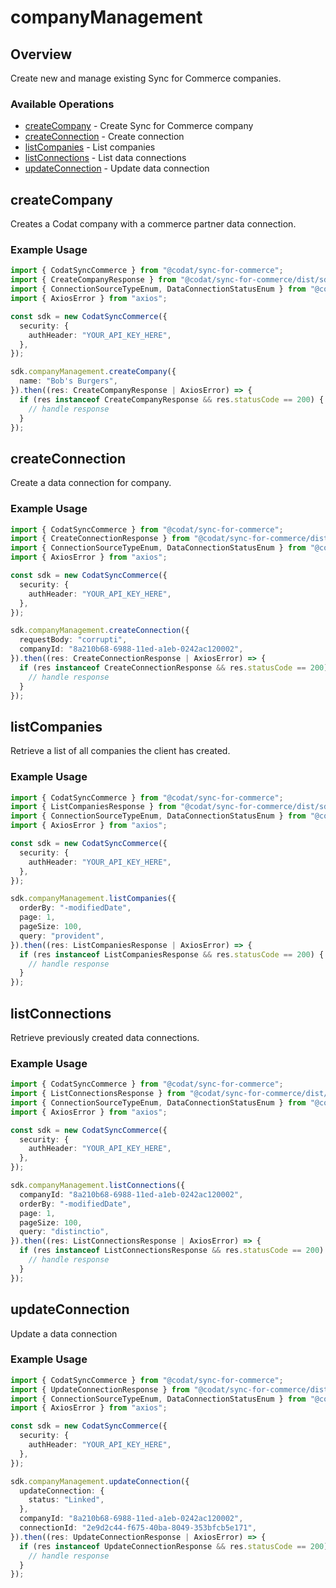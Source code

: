 # companyManagement

## Overview

Create new and manage existing Sync for Commerce companies.

### Available Operations

* [createCompany](#createcompany) - Create Sync for Commerce company
* [createConnection](#createconnection) - Create connection
* [listCompanies](#listcompanies) - List companies
* [listConnections](#listconnections) - List data connections
* [updateConnection](#updateconnection) - Update data connection

## createCompany

Creates a Codat company with a commerce partner data connection.

### Example Usage

```typescript
import { CodatSyncCommerce } from "@codat/sync-for-commerce";
import { CreateCompanyResponse } from "@codat/sync-for-commerce/dist/sdk/models/operations";
import { ConnectionSourceTypeEnum, DataConnectionStatusEnum } from "@codat/sync-for-commerce/dist/sdk/models/shared";
import { AxiosError } from "axios";

const sdk = new CodatSyncCommerce({
  security: {
    authHeader: "YOUR_API_KEY_HERE",
  },
});

sdk.companyManagement.createCompany({
  name: "Bob's Burgers",
}).then((res: CreateCompanyResponse | AxiosError) => {
  if (res instanceof CreateCompanyResponse && res.statusCode == 200) {
    // handle response
  }
});
```

## createConnection

Create a data connection for company.

### Example Usage

```typescript
import { CodatSyncCommerce } from "@codat/sync-for-commerce";
import { CreateConnectionResponse } from "@codat/sync-for-commerce/dist/sdk/models/operations";
import { ConnectionSourceTypeEnum, DataConnectionStatusEnum } from "@codat/sync-for-commerce/dist/sdk/models/shared";
import { AxiosError } from "axios";

const sdk = new CodatSyncCommerce({
  security: {
    authHeader: "YOUR_API_KEY_HERE",
  },
});

sdk.companyManagement.createConnection({
  requestBody: "corrupti",
  companyId: "8a210b68-6988-11ed-a1eb-0242ac120002",
}).then((res: CreateConnectionResponse | AxiosError) => {
  if (res instanceof CreateConnectionResponse && res.statusCode == 200) {
    // handle response
  }
});
```

## listCompanies

Retrieve a list of all companies the client has created.

### Example Usage

```typescript
import { CodatSyncCommerce } from "@codat/sync-for-commerce";
import { ListCompaniesResponse } from "@codat/sync-for-commerce/dist/sdk/models/operations";
import { ConnectionSourceTypeEnum, DataConnectionStatusEnum } from "@codat/sync-for-commerce/dist/sdk/models/shared";
import { AxiosError } from "axios";

const sdk = new CodatSyncCommerce({
  security: {
    authHeader: "YOUR_API_KEY_HERE",
  },
});

sdk.companyManagement.listCompanies({
  orderBy: "-modifiedDate",
  page: 1,
  pageSize: 100,
  query: "provident",
}).then((res: ListCompaniesResponse | AxiosError) => {
  if (res instanceof ListCompaniesResponse && res.statusCode == 200) {
    // handle response
  }
});
```

## listConnections

Retrieve previously created data connections.

### Example Usage

```typescript
import { CodatSyncCommerce } from "@codat/sync-for-commerce";
import { ListConnectionsResponse } from "@codat/sync-for-commerce/dist/sdk/models/operations";
import { ConnectionSourceTypeEnum, DataConnectionStatusEnum } from "@codat/sync-for-commerce/dist/sdk/models/shared";
import { AxiosError } from "axios";

const sdk = new CodatSyncCommerce({
  security: {
    authHeader: "YOUR_API_KEY_HERE",
  },
});

sdk.companyManagement.listConnections({
  companyId: "8a210b68-6988-11ed-a1eb-0242ac120002",
  orderBy: "-modifiedDate",
  page: 1,
  pageSize: 100,
  query: "distinctio",
}).then((res: ListConnectionsResponse | AxiosError) => {
  if (res instanceof ListConnectionsResponse && res.statusCode == 200) {
    // handle response
  }
});
```

## updateConnection

Update a data connection

### Example Usage

```typescript
import { CodatSyncCommerce } from "@codat/sync-for-commerce";
import { UpdateConnectionResponse } from "@codat/sync-for-commerce/dist/sdk/models/operations";
import { ConnectionSourceTypeEnum, DataConnectionStatusEnum } from "@codat/sync-for-commerce/dist/sdk/models/shared";
import { AxiosError } from "axios";

const sdk = new CodatSyncCommerce({
  security: {
    authHeader: "YOUR_API_KEY_HERE",
  },
});

sdk.companyManagement.updateConnection({
  updateConnection: {
    status: "Linked",
  },
  companyId: "8a210b68-6988-11ed-a1eb-0242ac120002",
  connectionId: "2e9d2c44-f675-40ba-8049-353bfcb5e171",
}).then((res: UpdateConnectionResponse | AxiosError) => {
  if (res instanceof UpdateConnectionResponse && res.statusCode == 200) {
    // handle response
  }
});
```
